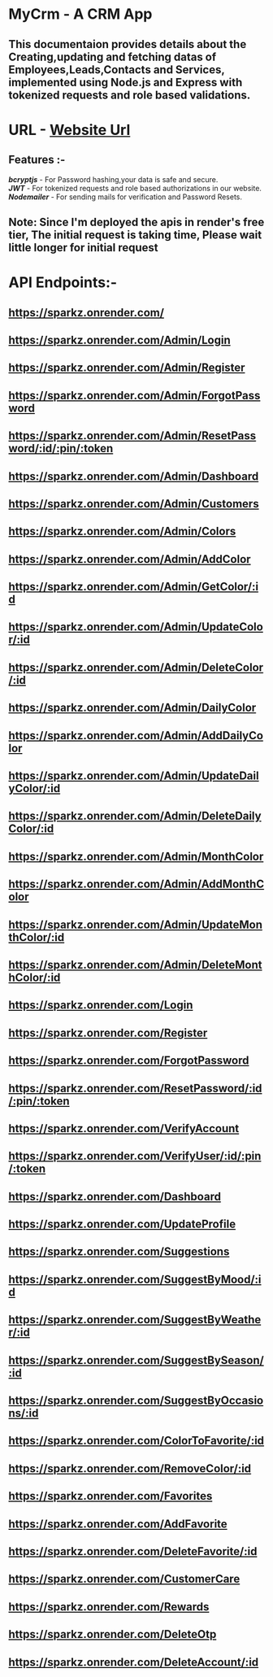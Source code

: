 # MyCrm - A CRM App

## This documentaion provides details about the Creating,updating and fetching  datas of Employees,Leads,Contacts and Services, implemented using Node.js and Express with tokenized requests and role based validations.

# URL - [Website Url](https://sparkz.onrender.com/)

## Features :-

***bcryptjs*** - For Password hashing,your data is safe and secure.<br/>
***JWT*** - For tokenized requests and role based authorizations in our website.<br/>
***Nodemailer*** - For sending mails for verification and Password Resets.</br>

## Note: Since I'm deployed the apis in render's free tier, The initial request is taking time, Please wait little longer for initial request

# API Endpoints:-

## https://sparkz.onrender.com/
## https://sparkz.onrender.com/Admin/Login
## https://sparkz.onrender.com/Admin/Register
## https://sparkz.onrender.com/Admin/ForgotPassword
## https://sparkz.onrender.com/Admin/ResetPassword/:id/:pin/:token
## https://sparkz.onrender.com/Admin/Dashboard
## https://sparkz.onrender.com/Admin/Customers
## https://sparkz.onrender.com/Admin/Colors
## https://sparkz.onrender.com/Admin/AddColor
## https://sparkz.onrender.com/Admin/GetColor/:id
## https://sparkz.onrender.com/Admin/UpdateColor/:id
## https://sparkz.onrender.com/Admin/DeleteColor/:id
## https://sparkz.onrender.com/Admin/DailyColor
## https://sparkz.onrender.com/Admin/AddDailyColor
## https://sparkz.onrender.com/Admin/UpdateDailyColor/:id
## https://sparkz.onrender.com/Admin/DeleteDailyColor/:id
## https://sparkz.onrender.com/Admin/MonthColor
## https://sparkz.onrender.com/Admin/AddMonthColor
## https://sparkz.onrender.com/Admin/UpdateMonthColor/:id
## https://sparkz.onrender.com/Admin/DeleteMonthColor/:id



## https://sparkz.onrender.com/Login
## https://sparkz.onrender.com/Register
## https://sparkz.onrender.com/ForgotPassword
## https://sparkz.onrender.com/ResetPassword/:id/:pin/:token
## https://sparkz.onrender.com/VerifyAccount
## https://sparkz.onrender.com/VerifyUser/:id/:pin/:token
## https://sparkz.onrender.com/Dashboard
## https://sparkz.onrender.com/UpdateProfile
## https://sparkz.onrender.com/Suggestions
## https://sparkz.onrender.com/SuggestByMood/:id
## https://sparkz.onrender.com/SuggestByWeather/:id
## https://sparkz.onrender.com/SuggestBySeason/:id
## https://sparkz.onrender.com/SuggestByOccasions/:id
## https://sparkz.onrender.com/ColorToFavorite/:id
## https://sparkz.onrender.com/RemoveColor/:id
## https://sparkz.onrender.com/Favorites
## https://sparkz.onrender.com/AddFavorite
## https://sparkz.onrender.com/DeleteFavorite/:id
## https://sparkz.onrender.com/CustomerCare
## https://sparkz.onrender.com/Rewards
## https://sparkz.onrender.com/DeleteOtp
## https://sparkz.onrender.com/DeleteAccount/:id
